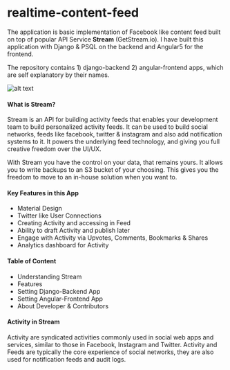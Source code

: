 # realtime-content-feed
The application is basic implementation of Facebook like content feed built on top of popular API Service **Stream** (GetStream.io). I have built this application with Django & PSQL on the backend and Angular5 for the frontend.

The repository contains 1) django-backend 2) angular-frontend apps, which are self explanatory by their names. 

![alt text](https://cdn.dribbble.com/users/305512/screenshots/2684242/social_sharing_app.jpg)

#### What is Stream?
Stream is an API for building activity feeds that enables your development team to build personalized activity feeds. It can be used to build social networks, feeds like facebook, twitter & instagram and also add notification systems to it. It powers the underlying feed technology, and giving you full creative freedom over the UI/UX.

With Stream you have the control on your data, that remains yours. It allows you to write backups to an S3 bucket of your choosing. This gives you the freedom to move to an in-house solution when you want to.

#### Key Features in this App
* Material Design
* Twitter like User Connections
* Creating Activity and accessing in Feed
* Ability to draft Activity and publish later
* Engage with Activity via Upvotes, Comments, Bookmarks & Shares
* Analytics dashboard for Activity


#### Table of Content
* Understanding Stream
* Features
* Setting Django-Backend App
* Setting Angular-Frontend App
* About Developer & Contributors


#### Activity in Stream
Activity are syndicated activities commonly used in social web apps and services, similar to those in Facebook, Instagram and Twitter. Activity and Feeds are typically the core experience of social networks, they are also used for notification feeds and audit logs.
